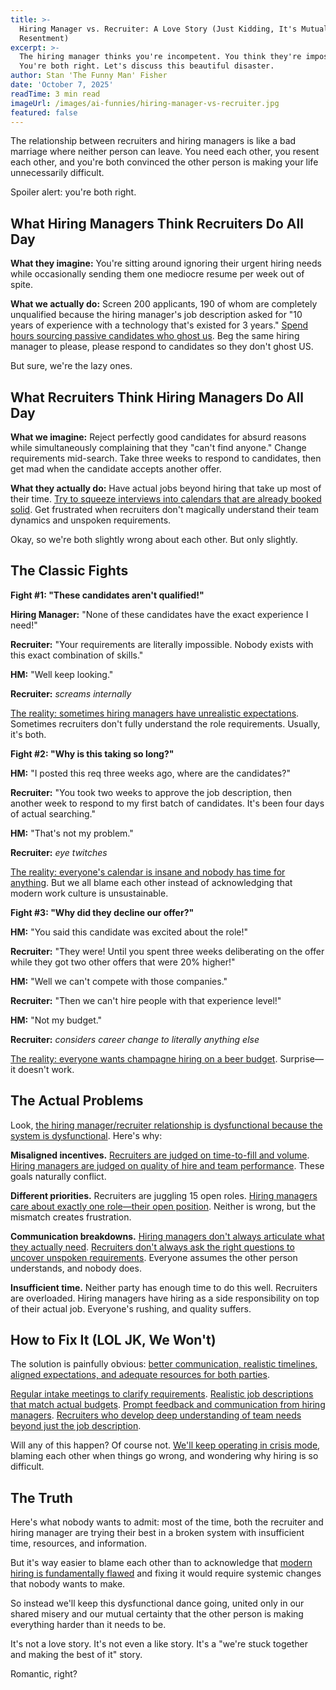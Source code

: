 ```yaml
---
title: >-
  Hiring Manager vs. Recruiter: A Love Story (Just Kidding, It's Mutual
  Resentment)
excerpt: >-
  The hiring manager thinks you're incompetent. You think they're impossible.
  You're both right. Let's discuss this beautiful disaster.
author: Stan 'The Funny Man' Fisher
date: 'October 7, 2025'
readTime: 3 min read
imageUrl: /images/ai-funnies/hiring-manager-vs-recruiter.jpg
featured: false
---
```


The relationship between recruiters and hiring managers is like a bad marriage where neither person can leave. You need each other, you resent each other, and you're both convinced the other person is making your life unnecessarily difficult.

Spoiler alert: you're both right.

## What Hiring Managers Think Recruiters Do All Day

**What they imagine:** You're sitting around ignoring their urgent hiring needs while occasionally sending them one mediocre resume per week out of spite.

**What we actually do:** Screen 200 applicants, 190 of whom are completely unqualified because the hiring manager's job description asked for "10 years of experience with a technology that's existed for 3 years." [Spend hours sourcing passive candidates who ghost us](https://www.shrm.org/topics-tools/news/talent-acquisition/candidate-sourcing-challenges-2025). Beg the same hiring manager to please, please respond to candidates so they don't ghost US.

But sure, we're the lazy ones.

## What Recruiters Think Hiring Managers Do All Day

**What we imagine:** Reject perfectly good candidates for absurd reasons while simultaneously complaining that they "can't find anyone." Change requirements mid-search. Take three weeks to respond to candidates, then get mad when the candidate accepts another offer.

**What they actually do:** Have actual jobs beyond hiring that take up most of their time. [Try to squeeze interviews into calendars that are already booked solid](https://www.linkedin.com/business/talent/blog/talent-acquisition/hiring-manager-interview-scheduling-struggles). Get frustrated when recruiters don't magically understand their team dynamics and unspoken requirements.

Okay, so we're both slightly wrong about each other. But only slightly.

## The Classic Fights

**Fight #1: "These candidates aren't qualified!"**

**Hiring Manager:** "None of these candidates have the exact experience I need!"

**Recruiter:** "Your requirements are literally impossible. Nobody exists with this exact combination of skills."

**HM:** "Well keep looking."

**Recruiter:** *screams internally*

[The reality: sometimes hiring managers have unrealistic expectations](https://www.shrm.org/topics-tools/news/talent-acquisition/unrealistic-hiring-expectations-2025). Sometimes recruiters don't fully understand the role requirements. Usually, it's both.

**Fight #2: "Why is this taking so long?"**

**HM:** "I posted this req three weeks ago, where are the candidates?"

**Recruiter:** "You took two weeks to approve the job description, then another week to respond to my first batch of candidates. It's been four days of actual searching."

**HM:** "That's not my problem."

**Recruiter:** *eye twitches*

[The reality: everyone's calendar is insane and nobody has time for anything](https://www.linkedin.com/business/talent/blog/talent-acquisition/hiring-timeline-delays-2025). But we all blame each other instead of acknowledging that modern work culture is unsustainable.

**Fight #3: "Why did they decline our offer?"**

**HM:** "You said this candidate was excited about the role!"

**Recruiter:** "They were! Until you spent three weeks deliberating on the offer while they got two other offers that were 20% higher!"

**HM:** "Well we can't compete with those companies."

**Recruiter:** "Then we can't hire people with that experience level!"

**HM:** "Not my budget."

**Recruiter:** *considers career change to literally anything else*

[The reality: everyone wants champagne hiring on a beer budget](https://www.shrm.org/topics-tools/news/benefits-compensation/salary-budget-reality-2025). Surprise—it doesn't work.

## The Actual Problems

Look, [the hiring manager/recruiter relationship is dysfunctional because the system is dysfunctional](https://hbr.org/2024/09/fixing-broken-hiring-manager-recruiter-relationship). Here's why:

**Misaligned incentives.** [Recruiters are judged on time-to-fill and volume](https://www.linkedin.com/business/talent/blog/talent-acquisition/recruiter-performance-metrics). [Hiring managers are judged on quality of hire and team performance](https://www.shrm.org/topics-tools/news/talent-acquisition/hiring-manager-success-metrics). These goals naturally conflict.

**Different priorities.** Recruiters are juggling 15 open roles. [Hiring managers care about exactly one role—their open position](https://www.linkedin.com/business/talent/blog/talent-acquisition/recruiter-hiring-manager-priorities). Neither is wrong, but the mismatch creates frustration.

**Communication breakdowns.** [Hiring managers don't always articulate what they actually need](https://www.shrm.org/topics-tools/news/talent-acquisition/intake-meeting-best-practices). [Recruiters don't always ask the right questions to uncover unspoken requirements](https://www.linkedin.com/business/talent/blog/talent-acquisition/recruiter-intake-process). Everyone assumes the other person understands, and nobody does.

**Insufficient time.** Neither party has enough time to do this well. Recruiters are overloaded. Hiring managers have hiring as a side responsibility on top of their actual job. Everyone's rushing, and quality suffers.

## How to Fix It (LOL JK, We Won't)

The solution is painfully obvious: [better communication, realistic timelines, aligned expectations, and adequate resources for both parties](https://hbr.org/2024/10/how-to-improve-recruiter-hiring-manager-partnership).

[Regular intake meetings to clarify requirements](https://www.shrm.org/topics-tools/news/talent-acquisition/effective-intake-meetings). [Realistic job descriptions that match actual budgets](https://www.linkedin.com/business/talent/blog/talent-acquisition/realistic-job-requirements). [Prompt feedback and communication from hiring managers](https://www.shrm.org/topics-tools/news/talent-acquisition/hiring-manager-response-time). [Recruiters who develop deep understanding of team needs beyond just the job description](https://www.linkedin.com/business/talent/blog/talent-acquisition/recruiter-business-partnership).

Will any of this happen? Of course not. [We'll keep operating in crisis mode](https://www.shrm.org/topics-tools/news/talent-acquisition/reactive-vs-strategic-recruiting), blaming each other when things go wrong, and wondering why hiring is so difficult.

## The Truth

Here's what nobody wants to admit: most of the time, both the recruiter and hiring manager are trying their best in a broken system with insufficient time, resources, and information.

But it's way easier to blame each other than to acknowledge that [modern hiring is fundamentally flawed](https://hbr.org/2024/11/why-hiring-is-broken) and fixing it would require systemic changes that nobody wants to make.

So instead we'll keep this dysfunctional dance going, united only in our shared misery and our mutual certainty that the other person is making everything harder than it needs to be.

It's not a love story. It's not even a like story. It's a "we're stuck together and making the best of it" story.

Romantic, right?
